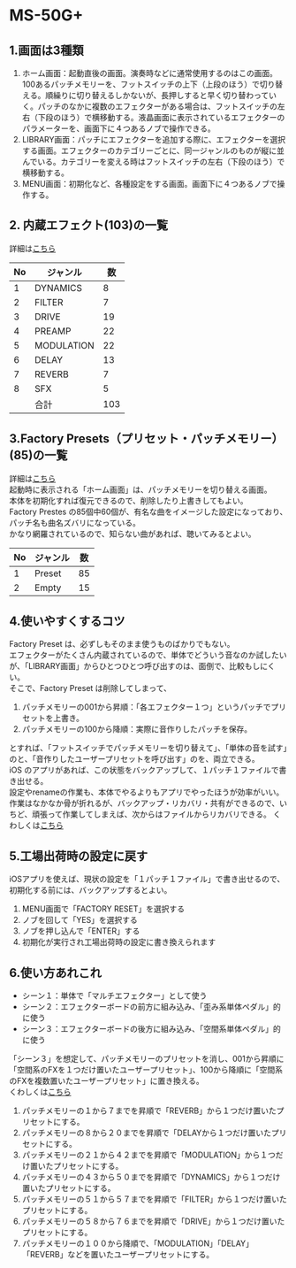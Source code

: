 # MS-50G+
  
## 1.画面は3種類
1. ホーム画面：起動直後の画面。演奏時などに通常使用するのはこの画面。100あるパッチメモリーを、フットスイッチの上下（上段のほう）で切り替える。順繰りに切り替えるしかないが、長押しすると早く切り替わっていく。パッチのなかに複数のエフェクターがある場合は、フットスイッチの左右（下段のほう）で横移動する。液晶画面に表示されているエフェクターのパラメーターを、画面下に４つあるノブで操作できる。  
2. LIBRARY画面：パッチにエフェクターを追加する際に、エフェクターを選択する画面。エフェクターのカテゴリーごとに、同一ジャンルのものが縦に並んでいる。カテゴリーを変える時はフットスイッチの左右（下段のほう）で横移動する。  
3. MENU画面：初期化など、各種設定をする画面。画面下に４つあるノブで操作する。  
  
## 2. 内蔵エフェクト(103)の一覧
詳細は[こちら](./FXlist.md)
  
|No|ジャンル|数|
|--|--|--|
|1|DYNAMICS|8|
|2|FILTER|7|
|3|DRIVE|19|
|4|PREAMP|22|
|5|MODULATION|22|
|6|DELAY|13|
|7|REVERB|7|
|8|SFX|5|
||合計|103|
  
## 3.Factory Presets（プリセット・パッチメモリー）(85)の一覧
詳細は[こちら](./FactoryPreset.md)  
起動時に表示される「ホーム画面」は、パッチメモリーを切り替える画面。  
本体を初期化すれば復元できるので、削除したり上書きしてもよい。  
Factory Prestes の85個中60個が、有名な曲をイメージした設定になっており、パッチ名も曲名ズバリになっている。  
かなり網羅されているので、知らない曲があれば、聴いてみるとよい。  
  
|No|ジャンル|数|
|--|--|--|
|1|Preset|85|
|2|Empty|15|
  
## 4.使いやすくするコツ
Factory Preset は、必ずしもそのまま使うものばかりでもない。  
エフェクターがたくさん内蔵されているので、単体でどういう音なのか試したいが、「LIBRARY画面」からひとつひとつ呼び出すのは、面倒で、比較もしにくい。  
そこで、Factory Preset は削除してしまって、  
1. パッチメモリーの001から昇順：「各エフェクター１つ」というパッチでプリセットを上書き。
2. パッチメモリーの100から降順：実際に音作りしたパッチを保存。
  
とすれば、「フットスイッチでパッチメモリーを切り替えて」、「単体の音を試す」のと、「音作りしたユーザープリセットを呼び出す」のを、両立できる。  
iOS のアプリがあれば、この状態をバックアップして、１パッチ１ファイルで書き出せる。  
設定やrenameの作業も、本体でやるよりもアプリでやったほうが効率がいい。  
作業はなかなか骨が折れるが、バックアップ・リカバリ・共有ができるので、いちど、頑張って作業してしまえば、次からはファイルからリカバリできる。
くわしくは[こちら](./UserPreset.md)
  
## 5.工場出荷時の設定に戻す
iOSアプリを使えば、現状の設定を「１パッチ１ファイル」で書き出せるので、初期化する前には、バックアップするとよい。  
  
1. MENU画面で「FACTORY RESET」を選択する
2. ノブを回して「YES」を選択する
3. ノブを押し込んで「ENTER」する
4. 初期化が実行され工場出荷時の設定に書き換えられます
  
## 6.使い方あれこれ
- シーン１：単体で「マルチエフェクター」として使う
- シーン２：エフェクターボードの前方に組み込み、「歪み系単体ペダル」的に使う
- シーン３：エフェクターボードの後方に組み込み、「空間系単体ペダル」的に使う
  
「シーン３」を想定して、パッチメモリーのプリセットを消し、001から昇順に「空間系のFXを１つだけ置いたユーザープリセット」、100から降順に「空間系のFXを複数置いたユーザープリセット」に置き換える。  
くわしくは[こちら](./UserPreset.md)
  
1. パッチメモリーの１から７までを昇順で「REVERB」から１つだけ置いたプリセットにする。
2. パッチメモリーの８から２０までを昇順で「DELAYから１つだけ置いたプリセットにする。
3. パッチメモリーの２１から４２までを昇順で「MODULATION」から１つだけ置いたプリセットにする。
4. パッチメモリーの４３から５０までを昇順で「DYNAMICS」から１つだけ置いたプリセットにする。
5. パッチメモリーの５１から５７までを昇順で「FILTER」から１つだけ置いたプリセットにする。
6. パッチメモリーの５８から７６までを昇順で「DRIVE」から１つだけ置いたプリセットにする。
7. パッチメモリーの１００から降順で、「MODULATION」「DELAY」「REVERB」などを置いたユーザープリセットにする。